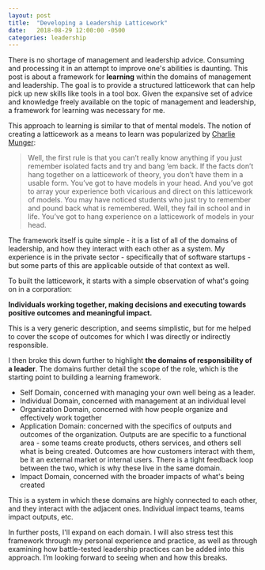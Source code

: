 ```yaml
---
layout: post
title:  "Developing a Leadership Latticework"
date:   2018-08-29 12:00:00 -0500
categories: leadership
---
```

There is no shortage of management and leadership advice. Consuming and processing it in an attempt to improve one's abilities is daunting. This post is about a framework for **learning** within the domains of management and leadership. The goal is to provide a structured latticework that can help pick up new skills like tools in a tool box. Given the expansive set of advice and knowledge freely available on the topic of management and leadership, a framework for learning was necessary for me.

This approach to learning is similar to that of mental models. The notion of creating a latticework as a means to learn was popularized by [Charlie Munger](https://old.ycombinator.com/munger.html):

>Well, the first rule is that you can’t really know anything if you just remember isolated facts and try and bang ’em back. If the facts don’t hang together on a latticework of theory, you don’t have them in a usable form. You’ve got to have models in your head. And you’ve got to array your experience both vicarious and direct on this latticework of models. You may have noticed students who just try to remember and pound back what is remembered. Well, they fail in school and in life. You’ve got to hang experience on a latticework of models in your head.

The framework itself is quite simple - it is a list of all of the domains of leadership, and how they interact with each other as a system. My experience is in the private sector - specifically that of software startups - but some parts of this are applicable outside of that context as well.

To built the latticework, it starts with a simple observation of what's going on in a corporation:

**Individuals working together, making decisions and executing towards positive outcomes and meaningful impact.** 

This is a very generic description, and seems simplistic, but for me helped to cover the scope of outcomes for which I was directly or indirectly responsible.

I then broke this down further to highlight **the domains of responsibility of a leader**. The domains further detail the scope of the role, which is the starting point to building a learning framework.

* Self Domain, concerned with managing your own well being as a leader. 
* Individual Domain, concerned with management at an individual level 
* Organization Domain, concerned with how people organize and effectively work together
* Application Domain: concerned with the specifics of outputs and outcomes of the organization. Outputs are are specific to a functional area - some teams create products, others services, and others sell what is being created. Outcomes are how customers interact with them, be it an external market or internal users. There is a tight feedback loop between the two, which is why these live in the same domain. 
* Impact Domain, concerned with the broader impacts of what's being created

This is a system in which these domains are highly connected to each other, and they interact with the adjacent ones. Individual impact teams, teams impact outputs, etc. 

In further posts, I'll expand on each domain. I will also stress test this framework through my personal experience and practice, as well as through examining how battle-tested leadership practices can be added into this approach. I’m looking forward to seeing when and how this breaks. 